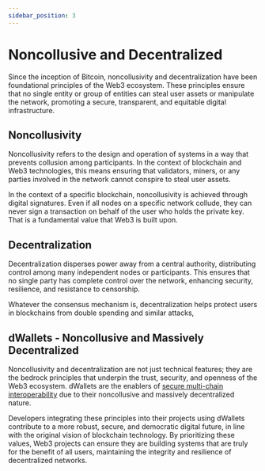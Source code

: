 ```yaml
---
sidebar_position: 3
---
```


# Noncollusive and Decentralized

Since the inception of Bitcoin, noncollusivity and decentralization have been foundational principles of the Web3 ecosystem. These principles ensure that no single entity or group of entities can steal user assets or manipulate the network, promoting a secure, transparent, and equitable digital infrastructure.

## Noncollusivity

Noncollusivity refers to the design and operation of systems in a way that prevents collusion among participants. In the context of blockchain and Web3 technologies, this means ensuring that validators, miners, or any parties involved in the network cannot conspire to steal user assets.

In the context of a specific blockchain, noncollusivity is achieved through digital signatures. Even if all nodes on a specific network collude, they can never sign a transaction on behalf of the user who holds the private key. That is a fundamental value that Web3 is built upon.

## Decentralization

Decentralization disperses power away from a central authority, distributing control among many independent nodes or participants. This ensures that no single party has complete control over the network, enhancing security, resilience, and resistance to censorship.

Whatever the consensus mechanism is, decentralization helps protect users in blockchains from double spending and similar attacks,

## dWallets - Noncollusive and Massively Decentralized

Noncollusivity and decentralization are not just technical features; they are the bedrock principles that underpin the trust, security, and openness of the Web3 ecosystem. dWallets are the enablers of [secure multi-chain interoperability](multi-chain-vs-cross-chain.md) due to their noncollusive and massively decentralized nature.

Developers integrating these principles into their projects using dWallets contribute to a more robust, secure, and democratic digital future, in line with the original vision of blockchain technology. By prioritizing these values, Web3 projects can ensure they are building systems that are truly for the benefit of all users, maintaining the integrity and resilience of decentralized networks.
